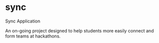 sync
====

Sync Application

An on-going project designed to help students more easily connect and form teams at hackathons.
